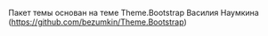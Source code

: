 Пакет темы основан на теме Theme.Bootstrap Василия Наумкина (https://github.com/bezumkin/Theme.Bootstrap)

